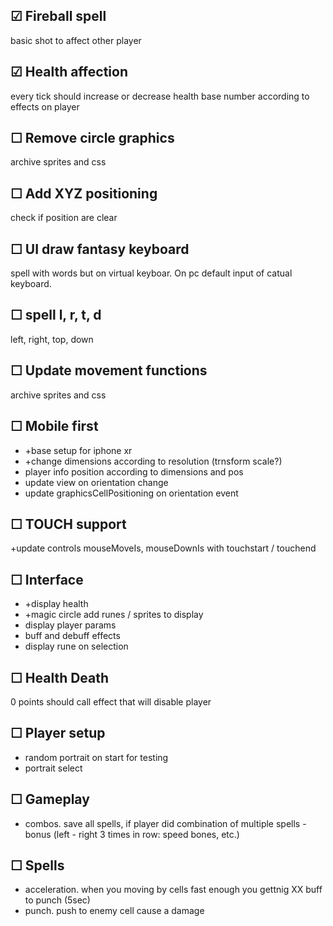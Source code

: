 
## &#9745; Fireball spell
basic shot to affect other player

## &#9745; Health affection
every tick should increase or decrease health base number according to effects on player

 ## &#9744; Remove circle graphics
archive sprites and css
 ## &#9744; Add XYZ positioning
check if position are clear
 ## &#9744; UI draw fantasy keyboard
spell with words but on virtual keyboar. On pc default input of catual keyboard. 
 ## &#9744; spell l, r, t, d
left, right, top, down

 ## &#9744; Update movement functions
archive sprites and css

 ## &#9744; Mobile first
  - +base setup for iphone xr
  - +change dimensions according to resolution (trnsform scale?)
  - player info position according to dimensions and pos
  - update view on orientation change
  - update graphicsCellPositioning on orientation event
 ## &#9744; TOUCH support
+update controls mouseMoveIs, mouseDownIs with touchstart / touchend

## &#9744; Interface
 - +display health
 - +magic circle add runes / sprites to display
 - display player params
 - buff and debuff effects 
 - display rune on selection

## &#9744; Health Death
0 points should call effect that will disable player

## &#9744; Player setup
 - random portrait on start for testing
 - portrait select

 ## &#9744; Gameplay
 - combos. save all spells, if player did combination of multiple spells - bonus (left - right 3 times in row: speed bones, etc.)
 
 ## &#9744; Spells
 - acceleration. when you moving by cells fast enough you gettnig XX buff to punch (5sec)
 - punch. push to enemy cell cause a damage
